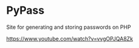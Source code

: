 # PyPass
 Site for generating and storing passwords on PHP

https://www.youtube.com/watch?v=vvgOPJQA8Zk
